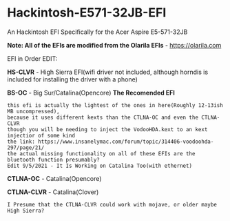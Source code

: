 # Hackintosh-E571-32JB-EFI
An Hackintosh EFI Specifically for the Acer Aspire E5-571-32JB

**Note: All of the EFIs are modified from the Olarila EFIs** - https://olarila.com

EFI in Order
EDIT:

**HS-CLVR** - High Sierra EFI(wifi driver not included, although horndis is included for
installing the driver with a phone)

**BS-OC** - Big Sur/Catalina(Opencore) **The Recomended EFI**
```
this efi is actually the lightest of the ones in here(Roughly 12-13ish MB uncompressed), 
because it uses different kexts than the CTLNA-OC and even the CTLNA-CLVR
though you will be needing to inject the VodooHDA.kext to an kext injectior of some kind
the link: https://www.insanelymac.com/forum/topic/314406-voodoohda-297/page/21/
the actual missing functionality on all of these EFIs are the bluetooth function presumably?
Edit 9/5/2021 - It Is Working on Catalina Too(with ethernet)
```

**CTLNA-OC** - Catalina(Opencore)

**CTLNA-CLVR** - Catalina(Clover)
```
I Presume that the CTLNA-CLVR could work with mojave, or older maybe High Sierra?
```
